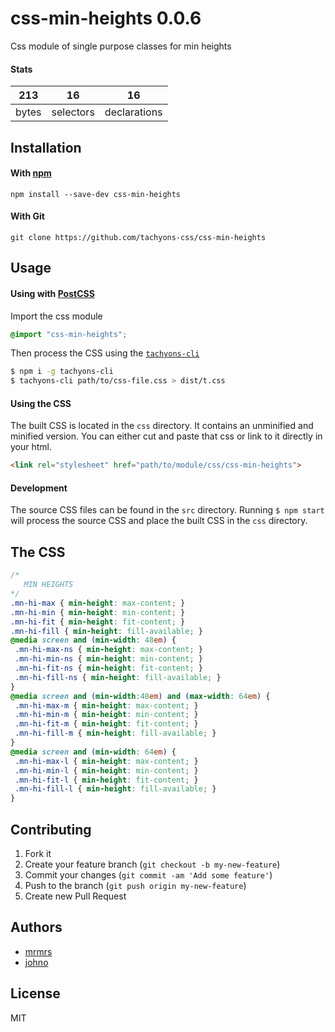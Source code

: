 # css-min-heights 0.0.6

Css module of single purpose classes for min heights

#### Stats

213 | 16 | 16
---|---|---
bytes | selectors | declarations

## Installation

#### With [npm](https://npmjs.com)

```
npm install --save-dev css-min-heights
```

#### With Git

```
git clone https://github.com/tachyons-css/css-min-heights
```

## Usage

#### Using with [PostCSS](https://github.com/postcss/postcss)

Import the css module

```css
@import "css-min-heights";
```

Then process the CSS using the [`tachyons-cli`](https://github.com/tachyons-css/tachyons-cli)

```sh
$ npm i -g tachyons-cli
$ tachyons-cli path/to/css-file.css > dist/t.css
```

#### Using the CSS

The built CSS is located in the `css` directory. It contains an unminified and minified version.
You can either cut and paste that css or link to it directly in your html.

```html
<link rel="stylesheet" href="path/to/module/css/css-min-heights">
```

#### Development

The source CSS files can be found in the `src` directory.
Running `$ npm start` will process the source CSS and place the built CSS in the `css` directory.

## The CSS

```css
/*
   MIN HEIGHTS
*/
.mn-hi-max { min-height: max-content; }
.mn-hi-min { min-height: min-content; }
.mn-hi-fit { min-height: fit-content; }
.mn-hi-fill { min-height: fill-available; }
@media screen and (min-width: 48em) {
 .mn-hi-max-ns { min-height: max-content; }
 .mn-hi-min-ns { min-height: min-content; }
 .mn-hi-fit-ns { min-height: fit-content; }
 .mn-hi-fill-ns { min-height: fill-available; }
}
@media screen and (min-width:48em) and (max-width: 64em) {
 .mn-hi-max-m { min-height: max-content; }
 .mn-hi-min-m { min-height: min-content; }
 .mn-hi-fit-m { min-height: fit-content; }
 .mn-hi-fill-m { min-height: fill-available; }
}
@media screen and (min-width: 64em) {
 .mn-hi-max-l { min-height: max-content; }
 .mn-hi-min-l { min-height: min-content; }
 .mn-hi-fit-l { min-height: fit-content; }
 .mn-hi-fill-l { min-height: fill-available; }
}
```

## Contributing

1. Fork it
2. Create your feature branch (`git checkout -b my-new-feature`)
3. Commit your changes (`git commit -am 'Add some feature'`)
4. Push to the branch (`git push origin my-new-feature`)
5. Create new Pull Request

## Authors

* [mrmrs](http://mrmrs.io)
* [johno](http://johnotander.com)

## License

MIT

